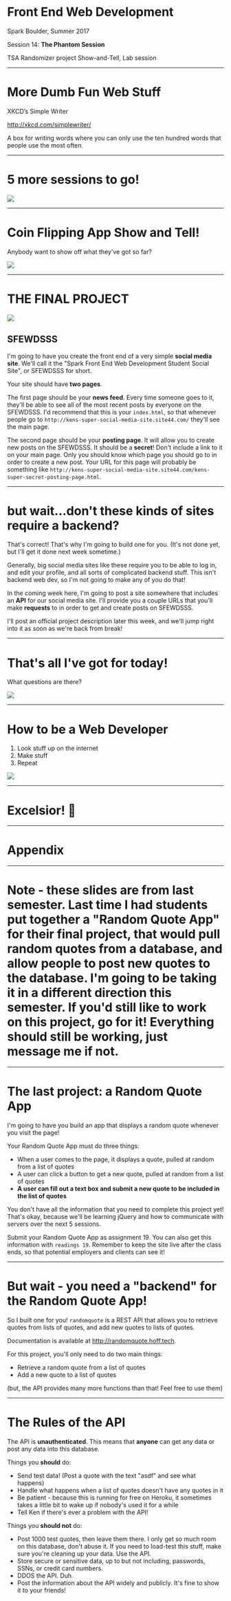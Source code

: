 # Front End Web Development

Spark Boulder, Summer 2017

Session 14: **The Phantom Session**

TSA Randomizer project Show-and-Tell, Lab session

--------------------------------------------------------------------------------

# More Dumb Fun Web Stuff

XKCD’s Simple Writer

<http://xkcd.com/simplewriter/>

A box for writing words where you can only use the ten hundred words that people use the most often.

--------------------------------------------------------------------------------

# 5 more sessions to go!

![](http://i.imgur.com/2oEgZnK.gif)

--------------------------------------------------------------------------------

# Coin Flipping App Show and Tell!

Anybody want to show off what they've got so far?

![](https://media.giphy.com/media/daUOBsa1OztxC/giphy.gif)

--------------------------------------------------------------------------------

# THE FINAL PROJECT

![](https://media.giphy.com/media/13FBIII8M4IDDi/giphy.gif)

## SFEWDSSS

I'm going to have you create the front end of a very simple **social media site**. We'll call it the "Spark Front End Web Development Student Social Site", or SFEWDSSS for short.

Your site should have **two pages**.

The first page should be your **news feed**. Every time someone goes to it, they'll be able to see all of the most recent posts by everyone on the SFEWDSSS. I'd recommend that this is your `index.html`, so that whenever people go to `http://kens-super-social-media-site.site44.com/` they'll see the main page.

The second page should be your **posting page**. It will allow you to create new posts on the SFEWDSSS. It should be a **secret**! Don't include a link to it on your main page. Only you should know which page you should go to in order to create a new post. Your URL for this page will probably be something like `http://kens-super-social-media-site.site44.com/kens-super-secret-posting-page.html`.

--------------------------------------------------------------------------------

# but wait...don't these kinds of sites require a backend?

That's correct! That's why I'm going to build one for you. (It's not done yet, but I'll get it done next week sometime.)

Generally, big social media sites like these require you to be able to log in, and edit your profile, and all sorts of complicated backend stuff. This isn't backend web dev, so I'm not going to make any of you do that!

In the coming week here, I'm going to post a site somewhere that includes an **API** for our social media site. I'll provide you a couple URLs that you'll make **requests** to in order to get and create posts on SFEWDSSS.

I'll post an official project description later this week, and we'll jump right into it as soon as we're back from break!

--------------------------------------------------------------------------------

# That's all I've got for today!

What questions are there?

![](http://24.media.tumblr.com/tumblr_m0jcuyvWwq1rqfhi2o1_250.gif)

--------------------------------------------------------------------------------

# How to be a Web Developer

1.  Look stuff up on the internet
2.  Make stuff
3.  Repeat

![](https://media.giphy.com/media/23TDB4WDYqNji/giphy.gif)

--------------------------------------------------------------------------------

# Excelsior! 🚀

--------------------------------------------------------------------------------

# Appendix

--------------------------------------------------------------------------------

# Note - these slides are from last semester. Last time I had students put together a "Random Quote App" for their final project, that would pull random quotes from a database, and allow people to post new quotes to the database. I'm going to be taking it in a different direction this semester. If you'd still like to work on this project, go for it! Everything should still be working, just message me if not.

--------------------------------------------------------------------------------

# The last project: a Random Quote App

I'm going to have you build an app that displays a random quote whenever you visit the page!

Your Random Quote App must do three things:

-   When a user comes to the page, it displays a quote, pulled at random from a list of quotes
-   A user can click a button to get a new quote, pulled at random from a list of quotes
-   **A user can fill out a text box and submit a new quote to be included in the list of quotes**

You don't have all the information that you need to complete this project yet! That's okay, because we'll be learning jQuery and how to communicate with servers over the next 5 sessions.

Submit your Random Quote App as assignment 19. You can also get this information with `readings 19`. Remember to keep the site live after the class ends, so that potential employers and clients can see it!

--------------------------------------------------------------------------------

# But wait - you need a "backend" for the Random Quote App!

So I built one for you! `randomquote` is a REST API that allows you to retrieve quotes from lists of quotes, and add new quotes to lists of quotes.

Documentation is available at <http://randomquote.hoff.tech>.

For this project, you'll only need to do two main things:

-   Retrieve a random quote from a list of quotes
-   Add a new quote to a list of quotes

(but, the API provides many more functions than that! Feel free to use them)

--------------------------------------------------------------------------------

# The Rules of the API

The API is **unauthenticated**. This means that **anyone** can get any data or post any data into this database.

Things you **should** do:

-   Send test data! (Post a quote with the text "asdf" and see what happens)
-   Handle what happens when a list of quotes doesn't have any quotes in it
-   Be patient - because this is running for free on Heroku, it sometimes takes a little bit to wake up if nobody's used it for a while
-   Tell Ken if there's ever a problem with the API!

Things you **should not** do:

-   Post 1000 test quotes, then leave them there. I only get so much room on this database, don't abuse it. If you need to load-test this stuff, make sure you're cleaning up your data. Use the API.
-   Store secure or sensitive data, up to but not including, passwords, SSNs, or credit card numbers.
-   DDOS the API. Duh.
-   Post the information about the API widely and publicly. It's fine to show it to your friends!
